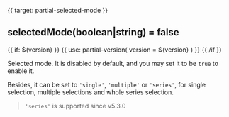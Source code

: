 
{{ target: partial-selected-mode }}

## selectedMode(boolean|string) = false

{{ if: ${version} }}
{{ use: partial-version(
    version = ${version}
) }}
{{ /if }}

<ExampleUIControlEnum options="false,true,single,multiple,series" />

Selected mode. It is disabled by default, and you may set it to be `true` to enable it.

Besides, it can be set to `'single'`, `'multiple'` or `'series'`, for single selection, multiple selections and whole series selection.

> `'series'` is supported since v5.3.0

